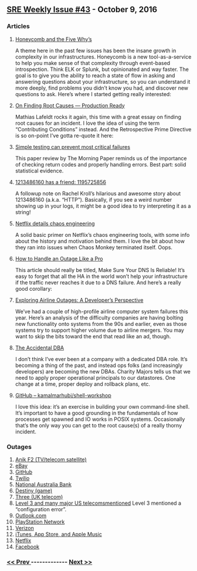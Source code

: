 ## [SRE Weekly Issue #43](https://sreweekly.com/sre-weekly-issue-43/) - October 9, 2016
### Articles

1. [Honeycomb and the Five Why’s](https://honeycomb.io/blog/2016/10/honeycomb-and-the-five-whys-summary-post/)

    A theme here in the past few issues has been the insane growth in complexity in our infrastructures. Honeycomb is a new tool-as-a-service to help you make sense of that complexity through event-based introspection. Think ELK or Splunk, but opinionated and way faster. The goal is to give you the ability to reach a state of flow in asking and answering questions about your infrastructure, so you can understand it more deeply, find problems you didn’t know you had, and discover new questions to ask. Here’s where I started getting really interested:
1. [On Finding Root Causes — Production Ready](https://medium.com/production-ready/on-finding-root-causes-c0ce524bf98b#.arr4i0lmz)

    Mathias Lafeldt rocks it again, this time with a great essay on finding root causes for an incident. I love the idea of using the term “Contributing Conditions” instead. And the Retrospective Prime Directive is so on-point I’ve gotta re-quote it here:
1. [Simple testing can prevent most critical failures](https://blog.acolyer.org/2016/10/06/simple-testing-can-prevent-most-critical-failures/)

    This paper review by The Morning Paper reminds us of the importance of checking return codes and properly handling errors. Best part: solid statistical evidence.
1. [1213486160 has a friend: 1195725856](https://rachelbythebay.com/w/2016/10/07/magic/)

    A followup note on Rachel Kroll’s hilarious and awesome story about 1213486160 (a.k.a. “HTTP”). Basically, if you see a weird number showing up in your logs, it might be a good idea to try interpreting it as a string!
1. [Netflix details chaos engineering](http://sdtimes.com/netflix-details-chaos-engineering/)

    A solid basic primer on Netflix’s chaos engineering tools, with some info about the history and motivation behind them. I love the bit about how they ran into issues when Chaos Monkey terminated itself. Oops.
1. [How to Handle an Outage Like a Pro](http://www.circleid.com/posts/20161006_how_to_handle_an_outage_like_a_pro/)

    This article should really be titled, Make Sure Your DNS Is Reliable! It’s easy to forget that all the HA in the world won’t help your infrastructure if the traffic never reaches it due to a DNS failure. And here’s a really good corollary:
1. [Exploring Airline Outages: A Developer’s Perspective](https://dzone.com/articles/exploring-airline-outages-a-developers-perspective)

    We’ve had a couple of high-profile airline computer system failures this year. Here’s an analysis of the difficulty companies are having bolting new functionality onto systems from the 90s and earlier, even as those systems try to support higher volume due to airline mergers. You may want to skip the bits toward the end that read like an ad, though.
1. [The Accidental DBA](https://charity.wtf/2016/10/02/the-accidental-dba/)

    I don’t think I’ve ever been at a company with a dedicated DBA role. It’s becoming a thing of the past, and instead ops folks (and increasingly developers) are becoming the new DBAs. Charity Majors tells us that we need to apply proper operational principals to our datastores. One change at a time, proper deploy and rollback plans, etc.
1. [GitHub – kamalmarhubi/shell-workshop](https://github.com/kamalmarhubi/shell-workshop)

    I love this idea: it’s an exercise in building your own command-line shell. It’s important to have a good grounding in the fundamentals of how processes get spawned and IO works in POSIX systems. Occasionally that’s the only way you can get to the root cause(s) of a really thorny incident.
### Outages

1. [Anik F2 (TV/telecom satellite)](http://www.ctvnews.ca/sci-tech/telesat-restores-anik-f2-satellite-seeks-cause-of-highly-unusual-17-hour-outage-1.3099242)
1. [eBay](http://www.ecommercebytes.com/C/abblog/blog.pl?/pl/2016/10/1475521357.html)
1. [GitHub](https://status.github.com/)
1. [Twilio](https://status.twilio.com/incidents/13dbtpmqqr51)
1. [National Australia Bank](http://www.news.com.au/finance/business/breaking-news/nab-apologises-for-national-system-outage/news-story/b697b9a19741d669093dcc5af6eab38a)
1. [Destiny (game)](https://gamerant.com/destiny-server-down-tapir/)
1. [Three (UK telecom)](http://uknip.co.uk/2016/10/major-mobile-phone-outage-on-three-mobile-network-effects-hundreds-of-south-coast-customers/)
1. [Level 3 and many major US telecomsmentioned](http://www.dailydot.com/layer8/phone-carrier-east-coast-down/)
    Level 3 mentioned a “configuration error”.
1. [Outlook.com](http://www.theinquirer.net/inquirer/news/2473416/microsoft-slow-to-respond-to-outlookcom-outage)
1. [PlayStation Network](http://www.express.co.uk/entertainment/gaming/718565/PlayStation-Network-down-PSN-servers-PS4-status)
1. [Verizon](http://www.13newsnow.com/news/local/north-carolina/verizon-wireless-outages-reported-in-northeastern-north-carolina/329655869)
1. [iTunes, App Store, and Apple Music](https://9to5mac.com/2016/10/03/itunes-app-store-and-apple-music-suffering-from-widespread-outage/)
1. [Netflix](http://www.upi.com/Entertainment_News/2016/10/01/Netflix-outage-leaves-viewers-stranded-on-Saturday/2211475359902/)
1. [Facebook](http://www.independent.co.uk/life-style/gadgets-and-tech/news/facebook-down-not-working-wont-load-outage-broken-is-it-up-a7343246.html)

### [ << Prev ](sreweekly-42.md) ------------- [ Next >> ](sreweekly-44.md)